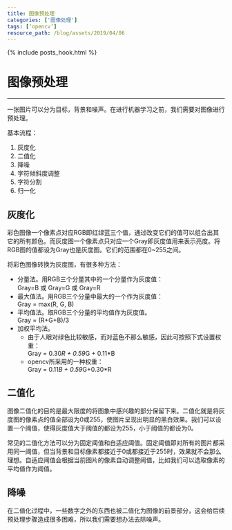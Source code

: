 ```yaml
---
title: 图像预处理
categories: ['图像处理']
tags: [‘opencv’]
resource_path: /blog/assets/2019/04/06
---
```


{% include posts_hook.html %}

图像预处理
===

---

一张图片可以分为目标，背景和噪声。在进行机器学习之前，我们需要对图像进行预处理。

基本流程：

1. 灰度化
2. 二值化
3. 降噪
4. 字符倾斜度调整
5. 字符分割
6. 归一化

灰度化
---

彩色图像一个像素点对应RGB即红绿蓝三个值，通过改变它们的值可以组合出其它的所有颜色。而灰度图一个像素点只对应一个Gray即灰度值用来表示亮度。将RGB图的值都设为Gray也是灰度图。它们的范围都在0~255之间。

将彩色图像转换为灰度图，有很多种方法：

* 分量法。用RGB三个分量其中的一个分量作为灰度值：  
  Gray=B 或 Gray=G 或 Gray=R
* 最大值法。用RGB三个分量中最大的一个作为灰度值：  
  Gray = max(R, G, B)
* 平均值法。取RGB三个分量的平均值作为灰度值。  
  Gray = (R+G+B)/3
* 加权平均法。
  * 由于人眼对绿色比较敏感，而对蓝色不那么敏感，因此可按照下式设置权重：  
    Gray = 0.30*R + 0.59*G + 0.11*B
  * opencv所采用的一种权重：  
    Gray = 0.11*B + 0.59*G+0.30*R

二值化
---

 图像二值化的目的是最大限度的将图象中感兴趣的部分保留下来。二值化就是将灰度图的像素点的值全部设为0或255，使图片呈现出明显的黑白效果。我们可以设置一个阈值，使得灰度值大于阈值的都设为255，小于阈值的都设为0。

常见的二值化方法可以分为固定阈值和自适应阈值。固定阈值即对所有的图片都采用同一阈值，但当背景和目标像素都接近于0或都接近于255时，效果就不会那么理想。自适应阈值会根据当前图片的像素自动调整阈值，比如我们可以选取像素的平均值作为阈值。

降噪
---

在二值化过程中，一些数字之外的东西也被二值化为图像的前景部分，这会给后续预处理步骤造成很多困难，所以我们需要想办法去除噪声。